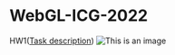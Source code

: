 # WebGL-ICG-2022
HW1([Task description](https://github.com/b06608062/WebGL-ICG-HW1/blob/master/HW1_rule.pdf))
![This is an image](https://github.com/b06608062/WebGL-ICG-HW1/blob/master/demo/螢幕錄製_2022-04-18_下午1_04_08_AdobeCreativeCloudExpress.gif)
